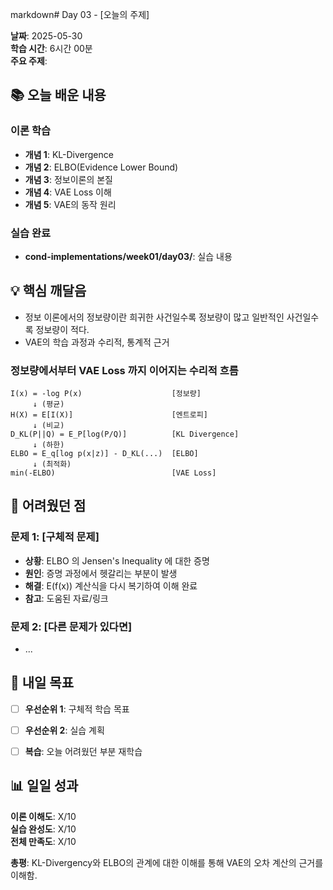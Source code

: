 markdown# Day 03 - [오늘의 주제]

**날짜**: 2025-05-30  
**학습 시간**: 6시간 00분  
**주요 주제**:


## 📚 오늘 배운 내용

### 이론 학습
- **개념 1**: KL-Divergence
- **개념 2**: ELBO(Evidence Lower Bound)
- **개념 3**: 정보이론의 본질
- **개념 4**: VAE Loss 이해
- **개념 5**: VAE의 동작 원리


### 실습 완료
- **cond-implementations/week01/day03/**: 실습 내용


## 💡 핵심 깨달음

- 정보 이론에서의 정보량이란 희귀한 사건일수록 정보량이 많고 일반적인 사건일수록 정보량이 적다.
- VAE의 학습 과정과 수리적, 통계적 근거

### 정보량에서부터 VAE Loss 까지 이어지는 수리적 흐름 

```
I(x) = -log P(x)                    [정보량]
     ↓ (평균)
H(X) = E[I(X)]                      [엔트로피]
     ↓ (비교)  
D_KL(P||Q) = E_P[log(P/Q)]          [KL Divergence]
     ↓ (하한)
ELBO = E_q[log p(x|z)] - D_KL(...)  [ELBO]
     ↓ (최적화)
min(-ELBO)                          [VAE Loss]
```

## 🤔 어려웠던 점

### 문제 1: [구체적 문제]
- **상황**: ELBO 의 Jensen's Inequality 에 대한 증명
- **원인**: 증명 과정에서 헷갈리는 부분이 발생
- **해결**: E(f(x)) 계산식을 다시 복기하여 이해 완료
- **참고**: 도움된 자료/링크

### 문제 2: [다른 문제가 있다면]
- ...

## 🎯 내일 목표

- [ ] **우선순위 1**: 구체적 학습 목표
- [ ] **우선순위 2**: 실습 계획
- [ ] **복습**: 오늘 어려웠던 부분 재학습


## 📊 일일 성과

**이론 이해도**: X/10  
**실습 완성도**: X/10  
**전체 만족도**: X/10  

**총평**: KL-Divergency와 ELBO의 관계에 대한 이해를 통해 VAE의 오차 계산의 근거를 이해함.